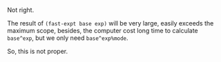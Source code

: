 Not right.

The result of `(fast-expt base exp)` will be very large, easily exceeds the
maximum scope, besides, the computer cost long time to calculate `base^exp`, but
we only need `base^exp%mode`.

So, this is not proper.
